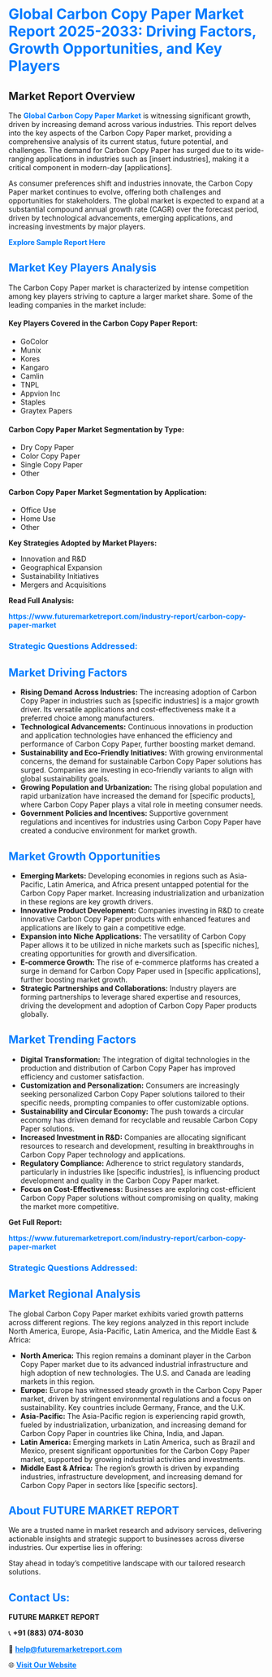 <h1 style="color: #007BFF;">Global Carbon Copy Paper Market Report 2025-2033: Driving Factors, Growth Opportunities, and Key Players</h1>

<section id="overview">
<h2>Market Report Overview</h2>
<p>The <a href="https://www.futuremarketreport.com/industry-report/carbon-copy-paper-market" style="color: #007BFF; text-decoration: none;"><strong>Global Carbon Copy Paper Market</strong></a> is witnessing significant growth, driven by increasing demand across various industries. This report delves into the key aspects of the Carbon Copy Paper market, providing a comprehensive analysis of its current status, future potential, and challenges. The demand for Carbon Copy Paper has surged due to its wide-ranging applications in industries such as [insert industries], making it a critical component in modern-day [applications].</p>
<p>As consumer preferences shift and industries innovate, the Carbon Copy Paper market continues to evolve, offering both challenges and opportunities for stakeholders. The global market is expected to expand at a substantial compound annual growth rate (CAGR) over the forecast period, driven by technological advancements, emerging applications, and increasing investments by major players.</p>
</section>

<section id="overview">
<p><a href="https://www.futuremarketreport.com/request-sample/reportId=58067" style="color: #007BFF; text-decoration: none;"><strong>Explore Sample Report Here</strong></a></p>
</section>

<section id="key-players">
<h2 style="color: #007BFF;">Market Key Players Analysis</h2>
<p>The Carbon Copy Paper market is characterized by intense competition among key players striving to capture a larger market share. Some of the leading companies in the market include:</p>
<h4>Key Players Covered in the Carbon Copy Paper Report:</h4>
<ul><li>GoColor</li><li>Munix</li><li>Kores</li><li>Kangaro</li><li>Camlin</li><li>TNPL</li><li>Appvion Inc</li><li>Staples</li><li>Graytex Papers</li></ul>
<h4>Carbon Copy Paper Market Segmentation by Type:</h4>
<ul><li>Dry Copy Paper</li><li>Color Copy Paper</li><li>Single Copy Paper</li><li>Other</li></ul>

<h4>Carbon Copy Paper Market Segmentation by Application:</h4>
<ul><li>Office Use</li><li>Home Use</li><li>Other</li></ul>
<p><strong>Key Strategies Adopted by Market Players:</strong></p>
<ul>
<li>Innovation and R&D</li>
<li>Geographical Expansion</li>
<li>Sustainability Initiatives</li>
<li>Mergers and Acquisitions</li>
</ul>
</section>

<section>
<p><strong>Read Full Analysis: </strong></p><a href="https://www.futuremarketreport.com/industry-report/carbon-copy-paper-market" style="color: #007BFF; text-decoration: none;"><strong>https://www.futuremarketreport.com/industry-report/carbon-copy-paper-market</strong></a>
<h3 style="color: #007BFF;">Strategic Questions Addressed:</h3>
</section>

<section id="driving-factors">
<h2 style="color: #007BFF;">Market Driving Factors</h2>
<ul>
<li><strong>Rising Demand Across Industries:</strong> The increasing adoption of Carbon Copy Paper in industries such as [specific industries] is a major growth driver. Its versatile applications and cost-effectiveness make it a preferred choice among manufacturers.</li>
<li><strong>Technological Advancements:</strong> Continuous innovations in production and application technologies have enhanced the efficiency and performance of Carbon Copy Paper, further boosting market demand.</li>
<li><strong>Sustainability and Eco-Friendly Initiatives:</strong> With growing environmental concerns, the demand for sustainable Carbon Copy Paper solutions has surged. Companies are investing in eco-friendly variants to align with global sustainability goals.</li>
<li><strong>Growing Population and Urbanization:</strong> The rising global population and rapid urbanization have increased the demand for [specific products], where Carbon Copy Paper plays a vital role in meeting consumer needs.</li>
<li><strong>Government Policies and Incentives:</strong> Supportive government regulations and incentives for industries using Carbon Copy Paper have created a conducive environment for market growth.</li>
</ul>
</section>

<section id="growth-opportunities">
<h2 style="color: #007BFF;">Market Growth Opportunities</h2>
<ul>
<li><strong>Emerging Markets:</strong> Developing economies in regions such as Asia-Pacific, Latin America, and Africa present untapped potential for the Carbon Copy Paper market. Increasing industrialization and urbanization in these regions are key growth drivers.</li>
<li><strong>Innovative Product Development:</strong> Companies investing in R&D to create innovative Carbon Copy Paper products with enhanced features and applications are likely to gain a competitive edge.</li>
<li><strong>Expansion into Niche Applications:</strong> The versatility of Carbon Copy Paper allows it to be utilized in niche markets such as [specific niches], creating opportunities for growth and diversification.</li>
<li><strong>E-commerce Growth:</strong> The rise of e-commerce platforms has created a surge in demand for Carbon Copy Paper used in [specific applications], further boosting market growth.</li>
<li><strong>Strategic Partnerships and Collaborations:</strong> Industry players are forming partnerships to leverage shared expertise and resources, driving the development and adoption of Carbon Copy Paper products globally.</li>
</ul>
</section>

<section id="trending-factors">
<h2 style="color: #007BFF;">Market Trending Factors</h2>
<ul>
<li><strong>Digital Transformation:</strong> The integration of digital technologies in the production and distribution of Carbon Copy Paper has improved efficiency and customer satisfaction.</li>
<li><strong>Customization and Personalization:</strong> Consumers are increasingly seeking personalized Carbon Copy Paper solutions tailored to their specific needs, prompting companies to offer customizable options.</li>
<li><strong>Sustainability and Circular Economy:</strong> The push towards a circular economy has driven demand for recyclable and reusable Carbon Copy Paper solutions.</li>
<li><strong>Increased Investment in R&D:</strong> Companies are allocating significant resources to research and development, resulting in breakthroughs in Carbon Copy Paper technology and applications.</li>
<li><strong>Regulatory Compliance:</strong> Adherence to strict regulatory standards, particularly in industries like [specific industries], is influencing product development and quality in the Carbon Copy Paper market.</li>
<li><strong>Focus on Cost-Effectiveness:</strong> Businesses are exploring cost-efficient Carbon Copy Paper solutions without compromising on quality, making the market more competitive.</li>
</ul>
</section>

<section>
<p><strong>Get Full Report: </strong></p><a href="https://www.futuremarketreport.com/industry-report/carbon-copy-paper-market" style="color: #007BFF; text-decoration: none;"><strong>https://www.futuremarketreport.com/industry-report/carbon-copy-paper-market</strong></a>
<h3 style="color: #007BFF;">Strategic Questions Addressed:</h3>
</section>


<section id="regional-analysis">
<h2 style="color: #007BFF;">Market Regional Analysis</h2>
<p>The global Carbon Copy Paper market exhibits varied growth patterns across different regions. The key regions analyzed in this report include North America, Europe, Asia-Pacific, Latin America, and the Middle East & Africa:</p>
<ul>
<li><strong>North America:</strong> This region remains a dominant player in the Carbon Copy Paper market due to its advanced industrial infrastructure and high adoption of new technologies. The U.S. and Canada are leading markets in this region.</li>
<li><strong>Europe:</strong> Europe has witnessed steady growth in the Carbon Copy Paper market, driven by stringent environmental regulations and a focus on sustainability. Key countries include Germany, France, and the U.K.</li>
<li><strong>Asia-Pacific:</strong> The Asia-Pacific region is experiencing rapid growth, fueled by industrialization, urbanization, and increasing demand for Carbon Copy Paper in countries like China, India, and Japan.</li>
<li><strong>Latin America:</strong> Emerging markets in Latin America, such as Brazil and Mexico, present significant opportunities for the Carbon Copy Paper market, supported by growing industrial activities and investments.</li>
<li><strong>Middle East & Africa:</strong> The region’s growth is driven by expanding industries, infrastructure development, and increasing demand for Carbon Copy Paper in sectors like [specific sectors].</li>
</ul>
</section>

<footer>
<h2 style="color: #007BFF;">About FUTURE MARKET REPORT</h2>
<p>We are a trusted name in market research and advisory services, delivering actionable insights and strategic support to businesses across diverse industries. Our expertise lies in offering:</p>

<p>Stay ahead in today’s competitive landscape with our tailored research solutions.</p>

<h2 style="color: #007BFF;">Contact Us:</h2>
<p><strong>FUTURE MARKET REPORT</strong></p>
<p>📞 <strong>+91 (883) 074-8030</strong></p>
<p>📧 <strong><a href="mailto:help@futuremarketreport.com" style="color: #007BFF;">help@futuremarketreport.com</a></strong></p>
<p>🌐 <strong><a href="https://www.futuremarketreport.com/" style="color: #007BFF;">Visit Our Website</a></strong></p>
</footer>